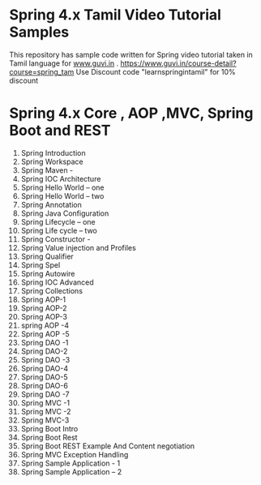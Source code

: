 # Spring 4.x Tamil Video Tutorial Samples

This repository has sample code written for Spring video tutorial taken in Tamil language for www.guvi.in .
https://www.guvi.in/course-detail?course=spring_tam 
Use Discount code "learnspringintamil" for 10% discount


# Spring 4.x Core , AOP ,MVC, Spring Boot and REST

1. Spring Introduction   			
2. Spring Workspace    			
3. Spring Maven    	  			- 
4. Spring IOC Architecture			
5. Spring Hello World – one			
6. Spring Hello World – two			
7. Spring Annotation				
8. Spring Java Configuration		
9. Spring Lifecycle – one 			
10. Spring Life cycle – two			
11. Spring Constructor			-
12. Spring Value injection and Profiles
13. Spring Qualifier				
14. Spring Spel				
15. Spring Autowire			
16. Spring IOC Advanced		
17. Spring Collections		
18. Spring AOP-1 			
19. Spring AOP-2			
20. Spring AOP-3			
21. spring AOP -4			
22. Spring AOP -5	 		
23. Spring DAO -1			
24. Spring DAO-2			
25. Spring DAO -3			
26. Spring DAO-4				
27. Spring DAO-5			
28. Spring DAO-6			
29. Spring DAO -7			
30. Spring MVC -1			
31. Spring MVC -2			
32. Spring MVC-3 			
33. Spring Boot Intro		
34. Spring Boot Rest			
35. Spring Boot REST Example And Content negotiation				
36. Spring MVC Exception Handling		
37. Spring Sample Application - 1		
38. Spring Sample Application – 2		
